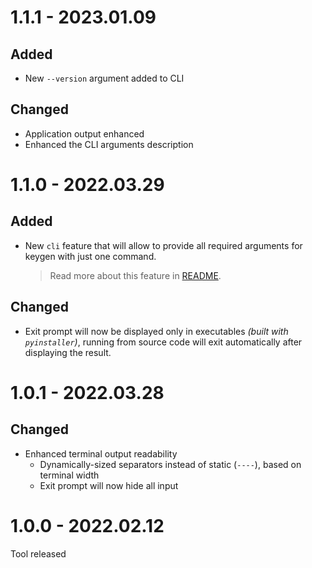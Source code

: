 # 1.1.1 - 2023.01.09
## Added
- New `--version` argument added to CLI

## Changed
- Application output enhanced
- Enhanced the CLI arguments description


# 1.1.0 - 2022.03.29
## Added
- New `cli` feature that will allow to provide all required arguments for keygen with just one command.
  > Read more about this feature in [README](./README.md#cli).

## Changed
- Exit prompt will now be displayed only in executables *(built with `pyinstaller`)*, running from source code will exit automatically after displaying the result.


# 1.0.1 - 2022.03.28
## Changed
- Enhanced terminal output readability
  - Dynamically-sized separators instead of static (`----`), based on terminal width
  - Exit prompt will now hide all input


# 1.0.0 - 2022.02.12
Tool released
